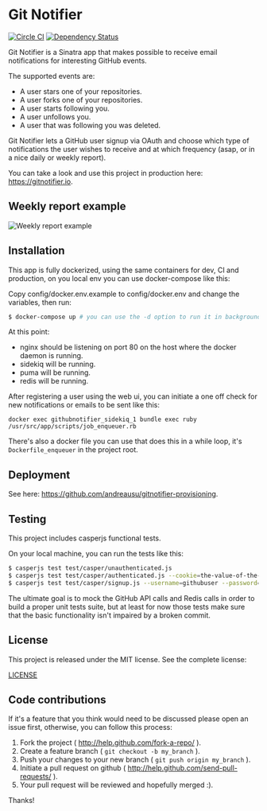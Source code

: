 Git Notifier
==============================

[![Circle CI](https://circleci.com/gh/andreausu/git-notifier.svg?style=svg)](https://circleci.com/gh/andreausu/git-notifier) [![Dependency Status](https://gemnasium.com/andreausu/git-notifier.svg)](https://gemnasium.com/andreausu/git-notifier)

Git Notifier is a Sinatra app that makes possible to receive email notifications for interesting GitHub events.

The supported events are:
- A user stars one of your repositories.
- A user forks one of your repositories.
- A user starts following you.
- A user unfollows you.
- A user that was following you was deleted.

Git Notifier lets a GitHub user signup via OAuth and choose which type of notifications the user wishes to receive and at which frequency (asap, or in a nice daily or weekly report).

You can take a look and use this project in production here: https://gitnotifier.io.

Weekly report example
------------

![Weekly report example](https://gitnotifier.io/img/screenshot1.png)

Installation
------------

This app is fully dockerized, using the same containers for dev, CI and production, on you local env you can use docker-compose like this:

Copy config/docker.env.example to config/docker.env and change the variables, then run:

``` bash
$ docker-compose up # you can use the -d option to run it in background
```

At this point:
- nginx should be listening on port 80 on the host where the docker daemon is running.
- sidekiq will be running.
- puma will be running.
- redis will be running.

After registering a user using the web ui, you can initiate a one off check for new notifications or emails to be sent like this:

```
docker exec githubnotifier_sidekiq_1 bundle exec ruby /usr/src/app/scripts/job_enqueuer.rb
```

There's also a docker file you can use that does this in a while loop, it's `Dockerfile_enqueuer` in the project root.

Deployment
-------

See here: https://github.com/andreausu/gitnotifier-provisioning.

Testing
-------

This project includes casperjs functional tests.

On your local machine, you can run the tests like this:

``` bash
$ casperjs test test/casper/unauthenticated.js
$ casperjs test test/casper/authenticated.js --cookie=the-value-of-the-rack.session-cookie
$ casperjs test test/casper/signup.js --username=githubuser --password=githubpassword # make sure you start with a clean redis db
```

The ultimate goal is to mock the GitHub API calls and Redis calls in order to build a proper unit tests suite, but at least for now those tests make sure that the basic functionality isn't impaired by a broken commit.

License
-------

This project is released under the MIT license.
See the complete license:

[LICENSE](LICENSE)

Code contributions
----------------

If it's a feature that you think would need to be discussed please open an issue first, otherwise, you can follow this process:

1. Fork the project ( http://help.github.com/fork-a-repo/ ).
2. Create a feature branch ( `git checkout -b my_branch` ).
3. Push your changes to your new branch ( `git push origin my_branch` ).
4. Initiate a pull request on github ( http://help.github.com/send-pull-requests/ ).
5. Your pull request will be reviewed and hopefully merged :).

Thanks!
